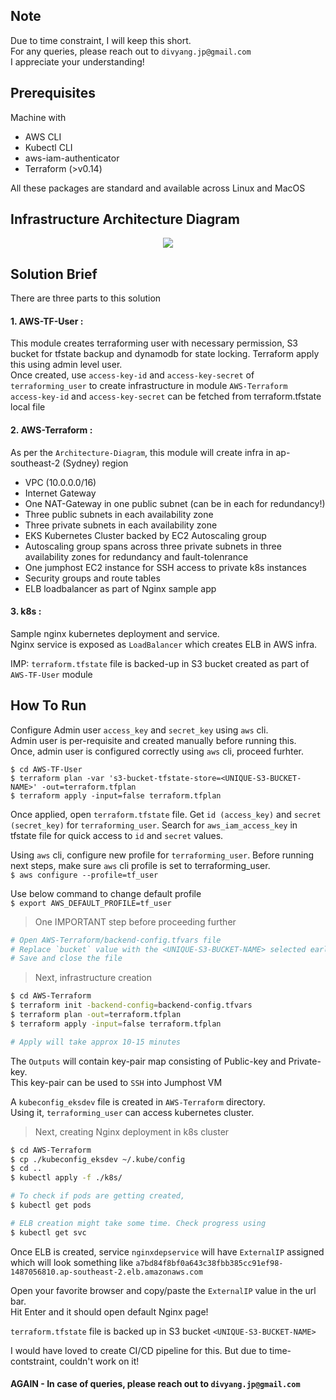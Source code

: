 ## Note ##
Due to time constraint, I will keep this short.  
For any queries, please reach out to `divyang.jp@gmail.com`  
I appreciate your understanding!  

## Prerequisites ##
Machine with
  * AWS CLI
  * Kubectl CLI
  * aws-iam-authenticator
  * Terraform (>v0.14)
 
All these packages are standard and available across Linux and MacOS

## Infrastructure Architecture Diagram ##
<p align="center">
<img src="https://gitlab.com/divyang.jp/estimateone/-/raw/master/Architecture-Diagram.png?inline=false">
</p>

## Solution Brief ##
There are three parts to this solution
#### 1. AWS-TF-User : ####
   This module creates terraforming user with necessary permission, S3 bucket for tfstate backup and dynamodb for state locking.
Terraform apply this using admin level user.  
Once created, use `access-key-id` and `access-key-secret` of `terraforming_user` to create infrastructure in module `AWS-Terraform`  
`access-key-id` and `access-key-secret` can be fetched from terraform.tfstate local file  

#### 2. AWS-Terraform : ####
   As per the `Architecture-Diagram`, this module will create infra in ap-southeast-2 (Sydney) region
   * VPC (10.0.0.0/16)
   * Internet Gateway
   * One NAT-Gateway in one public subnet (can be in each for redundancy!)
   * Three public subnets in each availability zone
   * Three private subnets in each availability zone
   * EKS Kubernetes Cluster backed by EC2 Autoscaling group
   * Autoscaling group spans across three private subnets in three availability zones for redundancy and fault-tolenrance
   * One jumphost EC2 instance for SSH access to private k8s instances
   * Security groups and route tables
   * ELB loadbalancer as part of Nginx sample app
  
#### 3. k8s : ####
  Sample nginx kubernetes deployment and service.  
  Nginx service is exposed as `LoadBalancer` which creates ELB in AWS infra.  

IMP: `terraform.tfstate` file is backed-up in S3 bucket created as part of `AWS-TF-User` module  

## How To Run ##

Configure Admin user `access_key` and `secret_key` using `aws` cli.  
Admin user is per-requisite and created manually before running this.  
Once, admin user is configured correctly using `aws` cli, proceed furhter. 

```
$ cd AWS-TF-User
$ terraform plan -var 's3-bucket-tfstate-store=<UNIQUE-S3-BUCKET-NAME>' -out=terraform.tfplan
$ terraform apply -input=false terraform.tfplan
```
Once applied, open `terraform.tfstate` file. Get `id (access_key)` and `secret (secret_key)` for `terraforming_user`. Search for `aws_iam_access_key` in tfstate file for quick access to `id` and `secret` values.  

Using `aws` cli, configure new profile for `terraforming_user`. Before running next steps, make sure `aws` cli profile is set to terraforming_user.  
```$ aws configure --profile=tf_user```  

Use below command to change default profile  
```$ export AWS_DEFAULT_PROFILE=tf_user```  

> One IMPORTANT step before proceeding further  
```sh
# Open AWS-Terraform/backend-config.tfvars file
# Replace `bucket` value with the <UNIQUE-S3-BUCKET-NAME> selected earlier
# Save and close the file
```
> Next, infrastructure creation
```sh
$ cd AWS-Terraform
$ terraform init -backend-config=backend-config.tfvars
$ terraform plan -out=terraform.tfplan
$ terraform apply -input=false terraform.tfplan

# Apply will take approx 10-15 minutes
```

The `Outputs` will contain key-pair map consisting of Public-key and Private-key.  
This key-pair can be used to `SSH` into Jumphost VM  

A `kubeconfig_eksdev` file is created in `AWS-Terraform` directory.  
Using it, `terraforming_user` can access kubernetes cluster.  

> Next, creating Nginx deployment in k8s cluster  
```sh
$ cd AWS-Terraform
$ cp ./kubeconfig_eksdev ~/.kube/config
$ cd ..
$ kubectl apply -f ./k8s/

# To check if pods are getting created,  
$ kubectl get pods

# ELB creation might take some time. Check progress using
$ kubectl get svc
```
Once ELB is created, service `nginxdepservice` will have `ExternalIP` assigned which will look something like `a7bd84f8bf0a643c38fbb385cc91ef98-1487056810.ap-southeast-2.elb.amazonaws.com`  

Open your favorite browser and copy/paste the `ExternalIP` value in the url bar.  
Hit Enter and it should open default Nginx page!  

`terraform.tfstate` file is backed up in S3 bucket `<UNIQUE-S3-BUCKET-NAME>`  

I would have loved to create CI/CD pipeline for this. But due to time-contstraint, couldn't work on it!  

#### AGAIN - In case of queries, please reach out to `divyang.jp@gmail.com` ####
